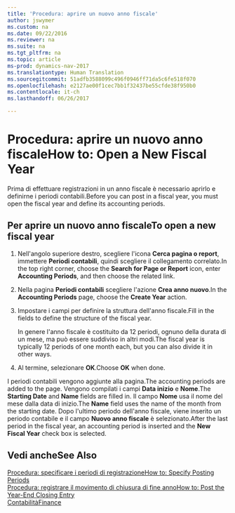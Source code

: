 ```yaml
---
title: 'Procedura: aprire un nuovo anno fiscale'
author: jswymer
ms.custom: na
ms.date: 09/22/2016
ms.reviewer: na
ms.suite: na
ms.tgt_pltfrm: na
ms.topic: article
ms-prod: dynamics-nav-2017
ms.translationtype: Human Translation
ms.sourcegitcommit: 51adfb3588099c496f0946ff71da5c6fe518f070
ms.openlocfilehash: e2127ae00f1cec7bb1f32437be55cfde38f950b0
ms.contentlocale: it-ch
ms.lasthandoff: 06/26/2017

---
```


# <a name="how-to-open-a-new-fiscal-year"></a><span data-ttu-id="15f79-102">Procedura: aprire un nuovo anno fiscale</span><span class="sxs-lookup"><span data-stu-id="15f79-102">How to: Open a New Fiscal Year</span></span>
<span data-ttu-id="15f79-103">Prima di effettuare registrazioni in un anno fiscale è necessario aprirlo e definirne i periodi contabili.</span><span class="sxs-lookup"><span data-stu-id="15f79-103">Before you can post in a fiscal year, you must open the fiscal year and define its accounting periods.</span></span>

## <a name="to-open-a-new-fiscal-year"></a><span data-ttu-id="15f79-104">Per aprire un nuovo anno fiscale</span><span class="sxs-lookup"><span data-stu-id="15f79-104">To open a new fiscal year</span></span>
1. <span data-ttu-id="15f79-105">Nell'angolo superiore destro, scegliere l'icona **Cerca pagina o report**, immettere **Periodi contabili**, quindi scegliere il collegamento correlato.</span><span class="sxs-lookup"><span data-stu-id="15f79-105">In the top right corner, choose the **Search for Page or Report** icon, enter **Accounting Periods**, and then choose the related link.</span></span>
2. <span data-ttu-id="15f79-106">Nella pagina **Periodi contabili** scegliere l'azione **Crea anno nuovo**.</span><span class="sxs-lookup"><span data-stu-id="15f79-106">In the **Accounting Periods** page, choose the **Create Year** action.</span></span>
3. <span data-ttu-id="15f79-107">Impostare i campi per definire la struttura dell'anno fiscale.</span><span class="sxs-lookup"><span data-stu-id="15f79-107">Fill in the fields to define the structure of the fiscal year.</span></span>

    <span data-ttu-id="15f79-108">In genere l'anno fiscale è costituito da 12 periodi, ognuno della durata di un mese, ma può essere suddiviso in altri modi.</span><span class="sxs-lookup"><span data-stu-id="15f79-108">The fiscal year is typically 12 periods of one month each, but you can also divide it in other ways.</span></span>
4. <span data-ttu-id="15f79-109">Al termine, selezionare **OK**.</span><span class="sxs-lookup"><span data-stu-id="15f79-109">Choose **OK** when done.</span></span>

<span data-ttu-id="15f79-110">I periodi contabili vengono aggiunte alla pagina.</span><span class="sxs-lookup"><span data-stu-id="15f79-110">The accounting periods are added to the page.</span></span> <span data-ttu-id="15f79-111">Vengono compilati i campi **Data inizio** e **Nome**.</span><span class="sxs-lookup"><span data-stu-id="15f79-111">The **Starting Date** and **Name** fields are filled in.</span></span> <span data-ttu-id="15f79-112">Il campo **Nome** usa il nome del mese dalla data di inizio.</span><span class="sxs-lookup"><span data-stu-id="15f79-112">The **Name** field uses the name of the month from the starting date.</span></span> <span data-ttu-id="15f79-113">Dopo l'ultimo periodo dell'anno fiscale, viene inserito un periodo contabile e il campo **Nuovo anno fiscale** è selezionato.</span><span class="sxs-lookup"><span data-stu-id="15f79-113">After the last period in the fiscal year, an accounting period is inserted and the **New Fiscal Year** check box is selected.</span></span>


## <a name="see-also"></a><span data-ttu-id="15f79-114">Vedi anche</span><span class="sxs-lookup"><span data-stu-id="15f79-114">See Also</span></span>
[<span data-ttu-id="15f79-115">Procedura: specificare i periodi di registrazione</span><span class="sxs-lookup"><span data-stu-id="15f79-115">How to: Specify Posting Periods</span></span>](finance-setup-how-specify-posting-periods.md)  
[<span data-ttu-id="15f79-116">Procedura: registrare il movimento di chiusura di fine anno</span><span class="sxs-lookup"><span data-stu-id="15f79-116">How to: Post the Year-End Closing Entry</span></span>](year-how-post-year-end-close-entry.md)  
[<span data-ttu-id="15f79-117">Contabilità</span><span class="sxs-lookup"><span data-stu-id="15f79-117">Finance</span></span>](finance-setup.md)  

